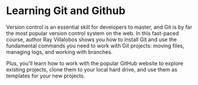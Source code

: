 # Learning Git and Github

Version control is an essential skill for developers to master, and Git is by far the most popular version control system on the web. In this fast-paced course, author Ray Villalobos shows you how to install Git and use the fundamental commands you need to work with Git projects: moving files, managing logs, and working with branches.
 
Plus, you'll learn how to work with the popular GitHub website to explore existing projects, clone them to your local hard drive, and use them as templates for your new projects.
